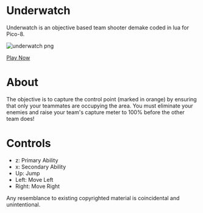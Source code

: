 # Underwatch
Underwatch is an objective based team shooter demake coded in lua for Pico-8.

![underwatch png](http://www.lexaloffle.com/bbs/cposts/2/25428.p8.png "Underwatch PNG")

[Play Now](http://www.lexaloffle.com/bbs/?tid=3849)

# About
The objective is to capture the control point (marked in orange) by ensuring that only your teammates are occupying the area. You must eliminate your enemies and raise your team's capture meter to 100% before the other team does!

# Controls
- z: Primary Ability
- x: Secondary Ability
- Up: Jump
- Left: Move Left
- Right: Move Right

Any resemblance to existing copyrighted material is coincidental and unintentional.
